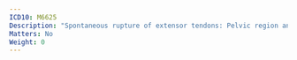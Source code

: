 ```yaml
---
ICD10: M6625
Description: "Spontaneous rupture of extensor tendons: Pelvic region and thigh"
Matters: No
Weight: 0
---
```


